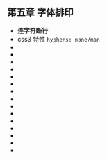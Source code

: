 <!--
 * @Author: your name
 * @Date: 2021-07-11 09:54:45
 * @LastEditTime: 2021-07-11 09:58:07
 * @LastEditors: Please set LastEditors
 * @Description: In User Settings Edit
 * @FilePath: \notes\study notes\css-study\css-style5.md
-->

## 第五章 字体排印

-   **连字符断行**
-   css3 特性 `hyphens: none/man`
-
-
-
-
-
-
-
-
-
-
-
-
-
-
-
